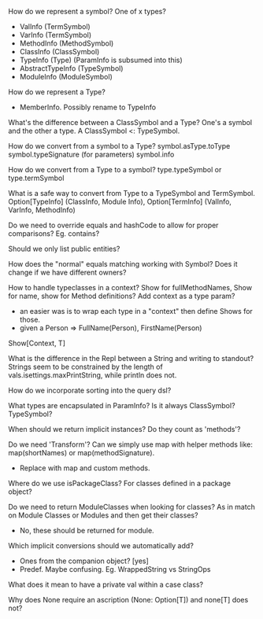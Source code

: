 How do we represent a symbol?
 One of x types?
 - ValInfo (TermSymbol)
 - VarInfo (TermSymbol)
 - MethodInfo (MethodSymbol)
 - ClassInfo (ClassSymbol)
 - TypeInfo (Type) (ParamInfo is subsumed into this)
 - AbstractTypeInfo (TypeSymbol)
 - ModuleInfo (ModuleSymbol)

How do we represent a Type?
- MemberInfo. Possibly rename to TypeInfo

What's the difference between a ClassSymbol and a Type?
 One's a symbol and the other a type. A ClassSymbol <: TypeSymbol.

How do we convert from a symbol to a Type?
symbol.asType.toType
symbol.typeSignature (for parameters)
symbol.info

How do we convert from a Type to a symbol?
type.typeSymbol or
type.termSymbol

What is a safe way to convert from Type to a TypeSymbol and TermSymbol.
Option[TypeInfo] (ClassInfo, Module Info), Option[TermInfo] (ValInfo, VarInfo, MethodInfo)

Do we need to override equals and hashCode to allow for proper comparisons? Eg. contains?

Should we only list public entities?

How does the "normal" equals matching working with Symbol? Does it change if we have different owners?

How to handle typeclasses in a context? Show for fullMethodNames, Show for name, show for Method definitions? Add context as a type param?
 - an easier was is to wrap each type in a "context" then define Shows for those.
 - given a Person => FullName(Person), FirstName(Person)

Show[Context, T]

What is the difference in the Repl between a String and writing to standout?
 Strings seem to be constrained by the length of vals.isettings.maxPrintString, while println does not.

How do we incorporate sorting into the query dsl?

What types are encapsulated in ParamInfo? Is it always ClassSymbol? TypeSymbol?

When should we return implicit instances? Do they count as 'methods'?

Do we need 'Transform'? Can we simply use map with helper methods
like: map(shortNames) or map(methodSignature).
 - Replace with map and custom methods.

Where do we use isPackageClass? For classes defined in a package object?

Do we need to return ModuleClasses when looking for classes? As in match on Module Classes or Modules and then get their classes?
 - No, these should be returned for module.

Which implicit conversions should we automatically add?
 - Ones from the companion object? [yes]
 - Predef. Maybe confusing. Eg. WrappedString vs StringOps

What does it mean to have a private val within a case class?

Why does None require an ascription (None: Option[T]) and none[T] does not?